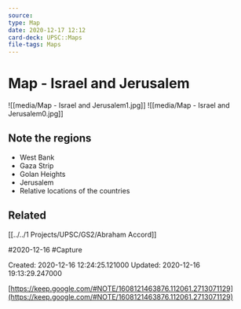 ```yaml
---
source: 
type: Map
date: 2020-12-17 12:12
card-deck: UPSC::Maps
file-tags: Maps
---
```


# Map - Israel and Jerusalem
![[media/Map - Israel and Jerusalem1.jpg]]
![[media/Map - Israel and Jerusalem0.jpg]]
## Note the regions
- West Bank
- Gaza Strip
- Golan Heights
- Jerusalem
- Relative locations of the countries

## Related 
[[../../1 Projects/UPSC/GS2/Abraham Accord]]

 #2020-12-16 #Capture

Created: 2020-12-16 12:24:25.121000      Updated: 2020-12-16 19:13:29.247000

[https://keep.google.com/#NOTE/1608121463876.112061.2713071129](https://keep.google.com/#NOTE/1608121463876.112061.2713071129)

